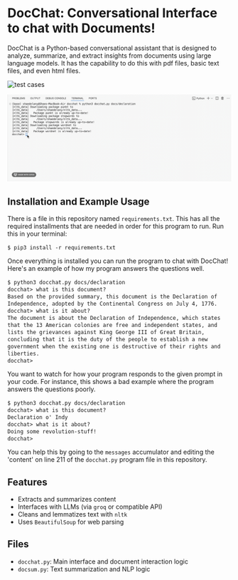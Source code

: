 # DocChat: Conversational Interface to chat with Documents!

DocChat is a Python-based conversational assistant that is designed to analyze, summarize, and extract insights from documents using large language models. It has the capability to do this with pdf files, basic text files, and even html files. 

![test cases](https://github.com/shaedelany/docchat/workflows/tests/badge.svg)

![Demo of DocChat](docs/docchat.gif)

## Installation and Example Usage
There is a file in this repository named `requirements.txt`. This has all the required installments that are needed in order for this program to run. Run this in your terminal:
```
$ pip3 install -r requirements.txt
```

Once everything is installed you can run the program to chat with DocChat! Here's an example of how my program answers the questions well. 

```
$ python3 docchat.py docs/declaration
docchat> what is this document?
Based on the provided summary, this document is the Declaration of Independence, adopted by the Continental Congress on July 4, 1776.
docchat> what is it about?
The document is about the Declaration of Independence, which states that the 13 American colonies are free and independent states, and lists the grievances against King George III of Great Britain, concluding that it is the duty of the people to establish a new government when the existing one is destructive of their rights and liberties.
docchat>
```

You want to watch for how your program responds to the given prompt in your code. For instance, this shows a bad example where the program answers the questions poorly. 

```
$ python3 docchat.py docs/declaration
docchat> what is this document?
Declaration o' Indy
docchat> what is it about?
Doing some revolution-stuff!
docchat>
```

You can help this by going to the `messages` accumulator and editing the 'content' on line 211 of the `docchat.py` program file in this repository.

## Features
- Extracts and summarizes content
- Interfaces with LLMs (via `groq` or compatible API)
- Cleans and lemmatizes text with `nltk`
- Uses `BeautifulSoup` for web parsing 

## Files
- `docchat.py`: Main interface and document interaction logic
- `docsum.py`: Text summarization and NLP logic


